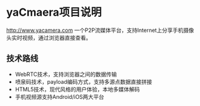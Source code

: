 # yaCmaera项目说明 #

http://www.yacamera.com 
一个P2P流媒体平台，支持Internet上分享手机摄像头实时视频，通过浏览器直接查看。

## 技术路线 ##

* WebRTC技术，支持浏览器之间的数据传输
* 喷泉码技术，payload编码方式，支持多源点数据直接拼接
* HTML5技术，现代风格的用户体验，本地多媒体解码
* 手机视频源支持Android/iOS两大平台

